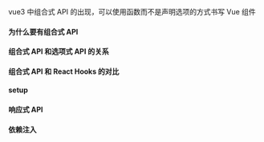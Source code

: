 vue3 中组合式 API 的出现，可以使用函数而不是声明选项的方式书写 Vue 组件

#### 为什么要有组合式 API

#### 组合式 API 和选项式 API 的关系

#### 组合式 API 和 React Hooks 的对比

#### setup

#### 响应式 API

#### 依赖注入
